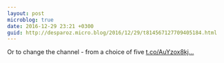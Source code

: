 ```yaml
---
layout: post
microblog: true
date: 2016-12-29 23:21 +0300
guid: http://desparoz.micro.blog/2016/12/29/t814567127709405184.html
---
```

Or to change the channel - from a choice of five [t.co/AuYzox8kj...](https://t.co/AuYzox8kj2)
